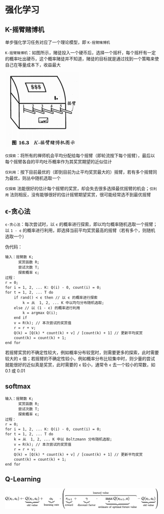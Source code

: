 # 强化学习


## K-摇臂赌博机

单步强化学习任务对应了一个理论模型，即 `K-摇臂赌博机`

`K-摇臂赌博机`：如图所示，赌徒投入一个硬币后，选择一个摇杆，每个摇杆有一定的概率吐出硬币，这个概率赌徒并不知道，赌徒的目标就是通过找到一个策略来使自己在等量成本下，收益最大

![image](../images/k-armed-bandit.png)

`仅探索`：将所有的禅师机会平均分配给每个摇臂（即轮流按下每个摇臂），最后以每个摇臂各自的平均吐币概率作为其奖赏期望的近似估计

`仅利用`：按下目前最优的（即到目前为止平均奖赏最大的）摇臂，若有多个摇臂同为最优，则丛中随机选取一个

`仅探索` 法能很好的估计每个摇臂的奖赏，却会失去很多选择最优摇臂的机会；`仅利用` 法则相反，没有能够很好的估计摇臂期望奖赏，很可能经常选不到最优摇臂

## ϵ-贪心法

`ϵ-贪心法`：每次尝试时，以 `ϵ` 的概率进行探索，即以均匀概率随机选取一个摇臂；以 `1 - ϵ` 的概率进行利用，即选择当前平均奖赏最高的摇臂（若有多个，则随机选取一个）

伪代码：

```
输入：摇臂数 K;
      奖赏函数 R;
      尝试次数 T;
      探索概率 ϵ;
过程：
r = 0;
for i = 1, 2, ... K: Q(i) - 0, count(i) = 0;
for t = 1, 2, ... T do
    if rand() < ϵ then // 以 ϵ 的概率进行探索
        k = 从  1, 2, ... K 中以均匀分布随机选取;
    else // 以 (1 - ϵ) 的概率进行利用
        k = argmax Q(i);
    end if
    v = R(k); // 本次尝试的奖赏值
    r = r + v;
    Q(k) = [Q(k) * count(k) + v] / [count(k) + 1] // 更新平均奖赏
    count(k) = count(k) + 1;
end for
```

若摇臂奖赏的不确定性较大，例如概率分布较宽时，则需要更多的探索，此时需要较大的 `ϵ` 值；若摇臂的不确定性较小，例如概率分布比较集中时，则少量的尝试就能很好的近似真是奖赏，此时需要的 `ϵ` 较小，通常令 `ϵ` 去一个较小的常数，如 0.1 或 0.01


## softmax

```
输入：摇臂数 K;
      奖赏函数 R;
      尝试次数 T;
      探索概率 ϵ;
过程：
r = 0;
for i = 1, 2, ... K: Q(i) - 0, count(i) = 0;
for t = 1, 2, ... T do
    k = 从  1, 2, ... K 中以 Boltzmann 分布随机选取;
    v = R(k); // 本次尝试的奖赏值
    r = r + v;
    Q(k) = [Q(k) * count(k) + v] / [count(k) + 1] // 更新平均奖赏
    count(k) = count(k) + 1;
end for
```

## Q-Learning

![image](../images/Q_Learning.svg)